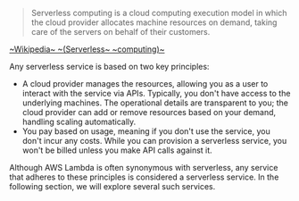 > Serverless computing is a cloud computing execution model in which the cloud provider allocates machine resources on demand, taking care of the servers on behalf of their customers. 


[~Wikipedia~ ~(Serverless~ ~computing)~](https://en.wikipedia.org/wiki/Serverless_computing)

Any serverless service is based on two key principles:

* A cloud provider manages the resources, allowing you as a user to interact with the service via APIs. Typically, you don't have access to the underlying machines. The operational details are transparent to you; the cloud provider can add or remove resources based on your demand, handling scaling automatically.
* You pay based on usage, meaning if you don't use the service, you don't incur any costs. While you can provision a serverless service, you won't be billed unless you make API calls against it.

Although AWS Lambda is often synonymous with serverless, any service that adheres to these principles is considered a serverless service. In the following section, we will explore several such services.